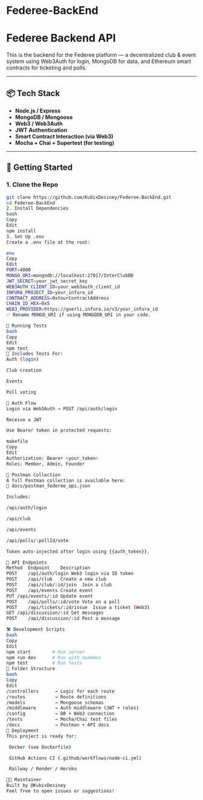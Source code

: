 # Federee-BackEnd
# Federee Backend API

This is the backend for the Federee platform — a decentralized club & event system using Web3Auth for login, MongoDB for data, and Ethereum smart contracts for ticketing and polls.

---

## 📦 Tech Stack

- **Node.js / Express**
- **MongoDB / Mongoose**
- **Web3 / Web3Auth**
- **JWT Authentication**
- **Smart Contract Interaction (via Web3)**
- **Mocha + Chai + Supertest (for testing)**

---

## 🚀 Getting Started

### 1. Clone the Repo

```bash
git clone https://github.com/KubixDesiney/Federee-BackEnd.git
cd Federee-BackEnd
2. Install Dependencies
bash
Copy
Edit
npm install
3. Set Up .env
Create a .env file at the root:

env
Copy
Edit
PORT=4000
MONGO_URI=mongodb://localhost:27017/InterClubBD
JWT_SECRET=your_jwt_secret_key
WEB3AUTH_CLIENT_ID=your_web3auth_client_id
INFURA_PROJECT_ID=your_infura_id
CONTRACT_ADDRESS=0xYourContractAddress
CHAIN_ID_HEX=0x5
WEB3_PROVIDER=https://goerli.infura.io/v3/your_infura_id
✅ Rename MONGO_URI if using MONGODB_URI in your code.

🧪 Running Tests
bash
Copy
Edit
npm test
🧬 Includes Tests For:
Auth (login)

Club creation

Events

Poll voting

🔐 Auth Flow
Login via Web3Auth → POST /api/auth/login

Receive a JWT

Use Bearer token in protected requests:

makefile
Copy
Edit
Authorization: Bearer <your_token>
Roles: Member, Admin, Founder

📮 Postman Collection
A full Postman collection is available here:
📁 docs/postman_federee_api.json

Includes:

/api/auth/login

/api/club

/api/events

/api/polls/:pollId/vote

Token auto-injected after login using {{auth_token}}.

📡 API Endpoints
Method	Endpoint	Description
POST	/api/auth/login	Web3 login via ID token
POST	/api/club	Create a new club
POST	/api/club/:id/join	Join a club
POST	/api/events	Create event
PUT	/api/events/:id	Update event
POST	/api/polls/:id/vote	Vote on a poll
POST	/api/tickets/:id/issue	Issue a ticket (Web3)
GET	/api/discussion/:id	Get messages
POST	/api/discussion/:id	Post a message

🛠 Development Scripts
bash
Copy
Edit
npm start        # Run server
npm run dev      # Run with nodemon
npm test         # Run tests
🧱 Folder Structure
bash
Copy
Edit
/controllers      → Logic for each route
/routes           → Route definitions
/models           → Mongoose schemas
/middleware       → Auth middleware (JWT + roles)
/config           → DB + Web3 connection
/tests            → Mocha/Chai test files
/docs             → Postman + API docs
🚀 Deployment
This project is ready for:

 Docker (see Dockerfile)

 GitHub Actions CI (.github/workflows/node-ci.yml)

 Railway / Render / Heroku

👨‍💻 Maintainer
Built by @KubixDesiney
Feel free to open issues or suggestions!
